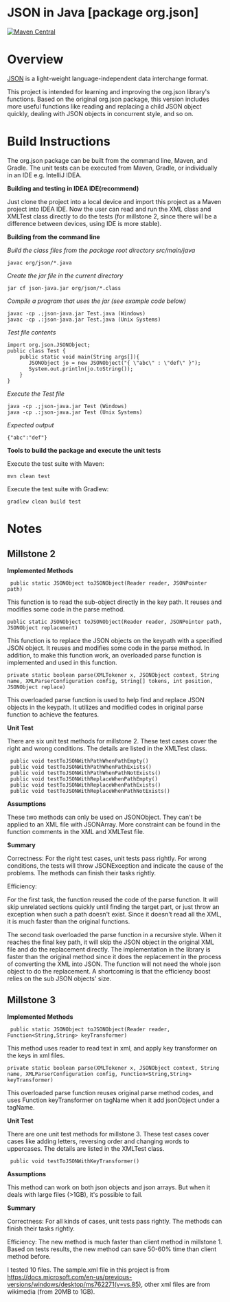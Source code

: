 JSON in Java [package org.json]
===============================

[![Maven Central](https://img.shields.io/maven-central/v/org.json/json.svg)](https://mvnrepository.com/artifact/org.json/json)


# Overview

[JSON](http://www.JSON.org/) is a light-weight language-independent data interchange format.

This project is intended for learning and improving the org.json library's functions. Based on the original org.json package, this version includes more useful functions like reading and replacing a child JSON object quickly, dealing with JSON objects in concurrent style, and so on. 


# Build Instructions

The org.json package can be built from the command line, Maven, and Gradle. The unit tests can be executed from Maven, Gradle, or individually in an IDE e.g. IntelliJ IDEA.

**Building and testing in IDEA IDE(recommend)**

Just clone the project into a local device and import this project as a Maven project into IDEA IDE. Now the user can read and run the XML class and XMLTest class directly to do the tests (for millstone 2, since there will be a difference between devices, using IDE is more stable). 
 
**Building from the command line**

*Build the class files from the package root directory src/main/java*
````
javac org/json/*.java
````

*Create the jar file in the current directory*
````
jar cf json-java.jar org/json/*.class
````

*Compile a program that uses the jar (see example code below)*
````
javac -cp .;json-java.jar Test.java (Windows)
javac -cp .:json-java.jar Test.java (Unix Systems)
````

*Test file contents*

````
import org.json.JSONObject;
public class Test {
    public static void main(String args[]){
       JSONObject jo = new JSONObject("{ \"abc\" : \"def\" }");
       System.out.println(jo.toString());
    }
}
````

*Execute the Test file*
```` 
java -cp .;json-java.jar Test (Windows)
java -cp .:json-java.jar Test (Unix Systems)
````

*Expected output*

````
{"abc":"def"}
````

 
**Tools to build the package and execute the unit tests**

Execute the test suite with Maven:
```
mvn clean test
```

Execute the test suite with Gradlew:

```
gradlew clean build test
```

# Notes

  ## Millstone 2

**Implemented Methods**
```
 public static JSONObject toJSONObject(Reader reader, JSONPointer path)
 ```
 
  This function is to read the sub-object directly in the key path. It reuses and modifies some code in the parse method. 
 
 ```
 public static JSONObject toJSONObject(Reader reader, JSONPointer path, JSONObject replacement)
 ```
 
  This function is to replace the JSON objects on the keypath with a specified JSON object. It reuses and modifies some code in the parse method. In addition, to make this function work, an overloaded parse function is implemented and used in this function. 
  
 ```
 private static boolean parse(XMLTokener x, JSONObject context, String name, XMLParserConfiguration config, String[] tokens, int position, JSONObject replace)
```
 
 This overloaded parse function is used to help find and replace JSON objects in the keypath. It utilizes and modified codes in original parse function to achieve the features. 

**Unit Test**

 There are six unit test methods for millstone 2. These test cases cover the right and wrong conditions. The details are listed in the XMLTest class. 
 
 ```
  public void testToJSONWithPathWhenPathEmpty()
  public void testToJSONWithPathWhenPathExists()
  public void testToJSONWithPathWhenPathNotExists()
  public void testToJSONWithReplaceWhenPathEmpty()
  public void testToJSONWithReplaceWhenPathExists()
  public void testToJSONWithReplaceWhenPathNotExists()
 ```
 
 **Assumptions**
 
  These two methods can only be used on JSONObject. They can't be applied to an XML file with JSONArray. More constraint can be found in the function comments in the XML and XMLTest file. 
 
 **Summary**
 
  Correctness: For the right test cases, unit tests pass rightly. For wrong conditions, the tests will throw JSONException and indicate the cause of the problems. The methods can finish their tasks rightly.
   
  Efficiency: 
  
  For the first task, the function reused the code of the parse function. It will skip unrelated sections quickly until finding the target part, or just throw an exception when such a path doesn't exist. Since it doesn't read all the XML, it is much faster than the original functions. 
  
  The second task overloaded the parse function in a recursive style. When it reaches the final key path, it will skip the JSON object in the original XML file and do the replacement directly. The implementation in the library is faster than the original method since it does the replacement in the process of converting the XML into JSON. The function will not need the whole json object to do the replacement. A shortcoming is that the efficiency boost relies on the sub JSON objects' size. 
  
  ## Millstone 3

**Implemented Methods**
```
 public static JSONObject toJSONObject(Reader reader, Function<String,String> keyTransformer)
 ```
 
  This method uses reader to read text in xml, and apply key transformer on the keys in xml files.
  
 ```
 private static boolean parse(XMLTokener x, JSONObject context, String name, XMLParserConfiguration config, Function<String,String> keyTransformer)
```
 
 This overloaded parse function reuses original parse method codes, and uses Function keyTransformer on tagName when it add jsonObject under a tagName. 

**Unit Test**

 There are one unit test methods for millstone 3. These test cases cover cases like adding letters, reversing order and changing words to uppercases. The details are listed in the XMLTest class. 
 
 ```
  public void testToJSONWithKeyTransformer()
 ```
 
 **Assumptions**
 
  This method can work on both json objects and json arrays. But when it deals with large files (>1GB), it's possible to fail. 
 
 **Summary**
 
  Correctness: For all kinds of cases, unit tests pass rightly. The methods can finish their tasks rightly.
   
  Efficiency: The new method is much faster than client method in millstone 1. Based on tests results, the new method can save 50-60% time than client method before.  
  
  I tested 10 files. The sample.xml file in this project is from https://docs.microsoft.com/en-us/previous-versions/windows/desktop/ms762271(v=vs.85), other xml files are from wikimedia (from 20MB to 1GB).
